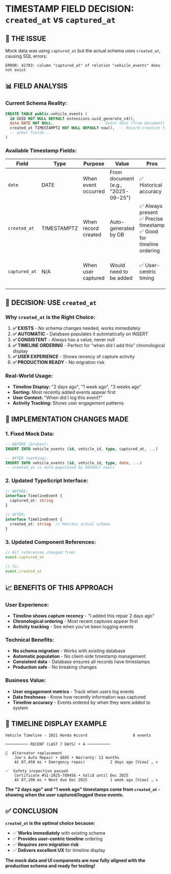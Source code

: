 # TIMESTAMP FIELD DECISION: `created_at` vs `captured_at`

## 🎯 THE ISSUE
Mock data was using `captured_at` but the actual schema uses `created_at`, causing SQL errors:
```
ERROR: 42703: column "captured_at" of relation "vehicle_events" does not exist
```

## 📊 FIELD ANALYSIS

### **Current Schema Reality:**
```sql
CREATE TABLE public.vehicle_events (
  id UUID NOT NULL DEFAULT extensions.uuid_generate_v4(),
  date DATE NOT NULL,                    -- Event date (from document)
  created_at TIMESTAMPTZ NOT NULL DEFAULT now(),  -- Record creation time
  -- other fields...
)
```

### **Available Timestamp Fields:**

| Field | Type | Purpose | Value | Pros | Cons |
|-------|------|---------|-------|------|------|
| `date` | DATE | When event occurred | From document (e.g., "2025-09-25") | ✅ Historical accuracy | ❌ No time component |
| `created_at` | TIMESTAMPTZ | When record created | Auto-generated by DB | ✅ Always present<br>✅ Precise timestamp<br>✅ Good for timeline ordering | ❌ Not when user captured |
| `captured_at` | N/A | When user captured | Would need to be added | ✅ User-centric timing | ❌ Doesn't exist<br>❌ Requires schema change |

## 🎯 DECISION: USE `created_at`

### **Why `created_at` is the Right Choice:**

1. **✅ EXISTS** - No schema changes needed, works immediately
2. **✅ AUTOMATIC** - Database populates it automatically on INSERT
3. **✅ CONSISTENT** - Always has a value, never null
4. **✅ TIMELINE ORDERING** - Perfect for "when did I add this" chronological display
5. **✅ USER EXPERIENCE** - Shows recency of capture activity
6. **✅ PRODUCTION READY** - No migration risk

### **Real-World Usage:**
- **Timeline Display:** "2 days ago", "1 week ago", "3 weeks ago"
- **Sorting:** Most recently added events appear first
- **User Context:** "When did I log this event?"
- **Activity Tracking:** Shows user engagement patterns

## 🔧 IMPLEMENTATION CHANGES MADE

### **1. Fixed Mock Data:**
```sql
-- BEFORE (broken):
INSERT INTO vehicle_events (id, vehicle_id, type, captured_at, ...)

-- AFTER (working):
INSERT INTO vehicle_events (id, vehicle_id, type, date, ...)
-- created_at is auto-populated by DEFAULT now()
```

### **2. Updated TypeScript Interface:**
```typescript
// BEFORE:
interface TimelineEvent {
  captured_at: string
}

// AFTER:
interface TimelineEvent {
  created_at: string  // Matches actual schema
}
```

### **3. Updated Component References:**
```typescript
// All references changed from:
event.captured_at

// To:
event.created_at
```

## 📈 BENEFITS OF THIS APPROACH

### **User Experience:**
- **Timeline shows capture recency** - "I added this repair 2 days ago"
- **Chronological ordering** - Most recent captures appear first
- **Activity tracking** - See when you've been logging events

### **Technical Benefits:**
- **No schema migration** - Works with existing database
- **Automatic population** - No client-side timestamp management
- **Consistent data** - Database ensures all records have timestamps
- **Production safe** - No breaking changes

### **Business Value:**
- **User engagement metrics** - Track when users log events
- **Data freshness** - Know how recently information was captured
- **Timeline accuracy** - Events ordered by when they were added to system

## 🎨 TIMELINE DISPLAY EXAMPLE

```
Vehicle Timeline - 2021 Honda Accord                    8 events

────────── RECENT (LAST 7 DAYS) • 4 ──────────

🔧  Alternator replacement                      
    Joe's Auto Repair • $685 • Warranty: 12 months
    At 87,450 mi • Emergency repair           2 days ago [View] ⌄ ✕

✅  Safety inspection passed                    
    Certificate #SI-2025-789456 • Valid until Dec 2025
    At 87,100 mi • Next due Dec 2025          1 week ago [View] ⌄ ✕
```

**The "2 days ago" and "1 week ago" timestamps come from `created_at` - showing when the user captured/logged these events.**

## ✅ CONCLUSION

**`created_at` is the optimal choice because:**
- ✅ **Works immediately** with existing schema
- ✅ **Provides user-centric timeline** ordering
- ✅ **Requires zero migration risk**
- ✅ **Delivers excellent UX** for timeline display

**The mock data and UI components are now fully aligned with the production schema and ready for testing!**
